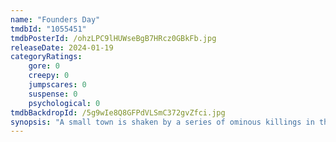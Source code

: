 ```yaml
---
name: "Founders Day"
tmdbId: "1055451"
tmdbPosterId: /ohzLPC9lHUWseBgB7HRcz0GBkFb.jpg
releaseDate: 2024-01-19
categoryRatings:
    gore: 0
    creepy: 0
    jumpscares: 0
    suspense: 0
    psychological: 0
tmdbBackdropId: /5g9wIe8Q8GFPdVLSmC372gvZfci.jpg
synopsis: "A small town is shaken by a series of ominous killings in the days leading up to a heated mayoral election."
---
```

